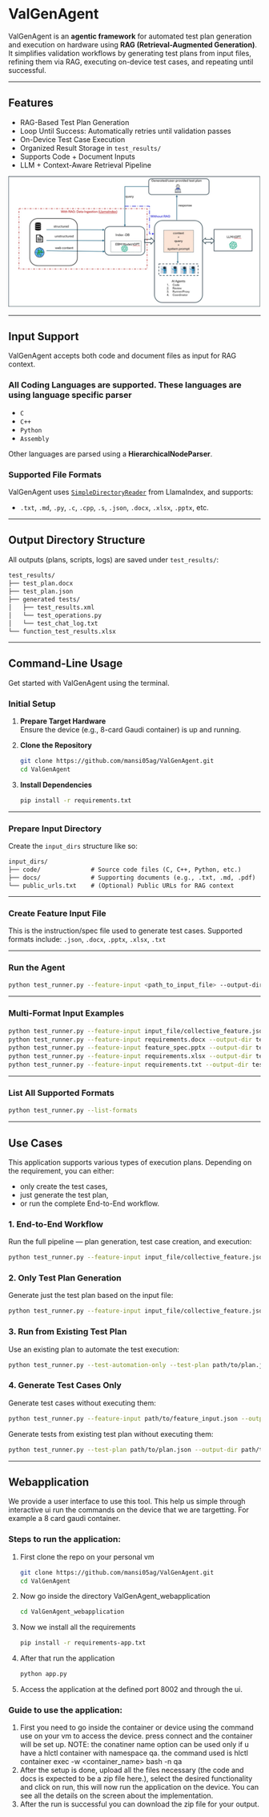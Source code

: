 
#  ValGenAgent

ValGenAgent is an **agentic framework** for automated test plan generation and execution on hardware using **RAG (Retrieval-Augmented Generation)**. It simplifies validation workflows by generating test plans from input files, refining them via RAG, executing on-device test cases, and repeating until successful.

---

##  Features

-  RAG-Based Test Plan Generation
-  Loop Until Success: Automatically retries until validation passes
-  On-Device Test Case Execution
-  Organized Result Storage in `test_results/`
-  Supports Code + Document Inputs
-  LLM + Context-Aware Retrieval Pipeline


![Alt text](./workflow-arch.jpg "Workflow Architecture")


---

##  Input Support

ValGenAgent accepts both code and document files as input for RAG context.

###  All Coding Languages are supported. These languages are using language specific parser

- `C`
- `C++`
- `Python`
- `Assembly`

Other languages are parsed using a **HierarchicalNodeParser**.

###  Supported File Formats

ValGenAgent uses [`SimpleDirectoryReader`](https://docs.llamaindex.ai/en/stable/module_guides/loading/simpledirectoryreader/) from LlamaIndex, and supports:

- `.txt`, `.md`, `.py`, `.c`, `.cpp`, `.s`, `.json`, `.docx`, `.xlsx`, `.pptx`, etc.

---

##  Output Directory Structure

All outputs (plans, scripts, logs) are saved under `test_results/`:

```
test_results/
├── test_plan.docx
├── test_plan.json
├── generated tests/
│   ├── test_results.xml
│   └── test_operations.py
│   └── test_chat_log.txt
└── function_test_results.xlsx
```

---

##  Command-Line Usage

Get started with ValGenAgent using the terminal.

###  Initial Setup

1. **Prepare Target Hardware**  
   Ensure the device (e.g., 8-card Gaudi container) is up and running.

2. **Clone the Repository**
   ```bash
   git clone https://github.com/mansi05ag/ValGenAgent.git
   cd ValGenAgent
   ```

3. **Install Dependencies**
   ```bash
   pip install -r requirements.txt
   ```

---

###  Prepare Input Directory

Create the `input_dirs` structure like so:

```
input_dirs/
├── code/              # Source code files (C, C++, Python, etc.)
├── docs/              # Supporting documents (e.g., .txt, .md, .pdf)
└── public_urls.txt    # (Optional) Public URLs for RAG context
```

---

###  Create Feature Input File

This is the instruction/spec file used to generate test cases.
Supported formats include: `.json`, `.docx`, `.pptx`, `.xlsx`, `.txt`

---

###  Run the Agent

```bash
python test_runner.py --feature-input <path_to_input_file> --output-dir test_results
```

---

###  Multi-Format Input Examples

```bash
python test_runner.py --feature-input input_file/collective_feature.json --output-dir test_results
python test_runner.py --feature-input requirements.docx --output-dir test_results
python test_runner.py --feature-input feature_spec.pptx --output-dir test_results
python test_runner.py --feature-input requirements.xlsx --output-dir test_results
python test_runner.py --feature-input requirements.txt --output-dir test_results
```

---

###  List All Supported Formats

```bash
python test_runner.py --list-formats
```

---

##  Use Cases

This application supports various types of execution plans. Depending on the requirement, you can either:
- only create the test cases,
- just generate the test plan,
- or run the complete End-to-End workflow.

### 1. End-to-End Workflow
Run the full pipeline — plan generation, test case creation, and execution:

```bash
python test_runner.py --feature-input input_file/collective_feature.json --output-dir test_results
```

### 2. Only Test Plan Generation
Generate just the test plan based on the input file:

```bash
python test_runner.py --feature-input input_file/collective_feature.json --generate-plan-only --output-dir test_results
```

### 3. Run from Existing Test Plan
Use an existing plan to automate the test execution:

```bash
python test_runner.py --test-automation-only --test-plan path/to/plan.json --output-dir test_results
```

### 4. Generate Test Cases Only
Generate test cases without executing them:

```bash
python test_runner.py --feature-input path/to/feature_input.json --output-dir path/to/output_dir --execute-tests=false
```
Generate tests from existing test plan without executing them:

```bash
python test_runner.py --test-plan path/to/plan.json --output-dir path/to/output_dir --execute-tests=false
```
---

## Webapplication

We provide a user interface to use this tool. This help us simple through interactive ui run the commands on the device that we are targetting. For example a 8 card gaudi container.

### Steps to run the application:
1. First clone the repo on your personal vm
   ```bash
   git clone https://github.com/mansi05ag/ValGenAgent.git
   cd ValGenAgent
   ```
2. Now go inside the directory ValGenAgent_webapplication
   ```bash
   cd ValGenAgent_webapplication
   ```
3. Now we install all the requirements
   ```bash
   pip install -r requirements-app.txt
   ```
4. After that run the application
   ```bash
   python app.py
   ```
5. Access the application at the defined port 8002 and through the ui.

### Guide to use the application:
1. First you need to go inside the container or device using the command use on your vm to access the device. press connect and the container will be set up.
NOTE: the conatiner name option can be used only if u have a hlctl container with namespace qa. the command used is hlctl container exec -w <container_name> bash -n qa
2. After the setup is done, upload all the files necessary (the code and docs is expected to be a zip file here.), select the desired functionality and click on run, this will now run the application on the device. You can see all the details on the screen about the implementation.
3. After the run is successful you can download the zip file for your output.